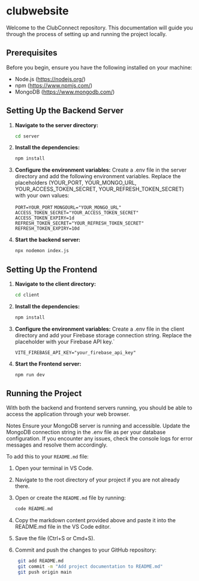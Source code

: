 ﻿# clubwebsite
Welcome to the ClubConnect repository. This documentation will guide you through the process of setting up and running the project locally.

## Prerequisites

Before you begin, ensure you have the following installed on your machine:

- Node.js (https://nodejs.org/)
- npm (https://www.npmjs.com/)
- MongoDB (https://www.mongodb.com/)

## Setting Up the Backend Server

1. **Navigate to the server directory:**

   ```sh
   cd server
   
2. **Install the dependencies:**

   ```sh
   npm install

3. **Configure the environment variables:**
   Create a .env file in the server directory and add the following environment variables. Replace the placeholders (YOUR_PORT, YOUR_MONGO_URL, YOUR_ACCESS_TOKEN_SECRET, YOUR_REFRESH_TOKEN_SECRET) with your own values:

   ``PORT=YOUR_PORT``
   ``MONGOURL="YOUR_MONGO_URL"``
   ``ACCESS_TOKEN_SECRET="YOUR_ACCESS_TOKEN_SECRET"``
   ``ACCESS_TOKEN_EXPIRY=1d``
   ``REFRESH_TOKEN_SECRET="YOUR_REFRESH_TOKEN_SECRET"``
   ``REFRESH_TOKEN_EXPIRY=10d``

4. **Start the backend server:**

   ```sh
   npx nodemon index.js

## Setting Up the Frontend

1. **Navigate to the client directory:**

   ```sh
   cd client
   
2. **Install the dependencies:**

   ```sh
   npm install
   
3. **Configure the environment variables:**
   Create a .env file in the client directory and add your Firebase storage connection string. Replace the placeholder with your Firebase API key.`

   ``VITE_FIREBASE_API_KEY="your_firebase_api_key"``

4. **Start the Frontend server:**

   ```sh
   npm run dev

## Running the Project
With both the backend and frontend servers running, you should be able to access the application through your web browser.

Notes
Ensure your MongoDB server is running and accessible.
Update the MongoDB connection string in the .env file as per your database configuration.
If you encounter any issues, check the console logs for error messages and resolve them accordingly.


To add this to your `README.md` file:

1. Open your terminal in VS Code.
2. Navigate to the root directory of your project if you are not already there.
3. Open or create the `README.md` file by running:

   ```sh
   code README.md
4. Copy the markdown content provided above and paste it into the README.md file in the VS Code editor.
5. Save the file (Ctrl+S or Cmd+S).
6. Commit and push the changes to your GitHub repository:
   ```sh
    git add README.md
    git commit -m "Add project documentation to README.md"
    git push origin main
